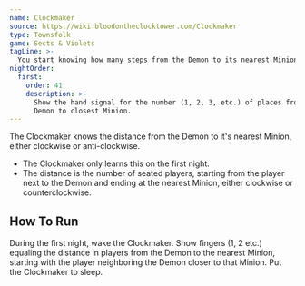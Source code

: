 ```yaml
---
name: Clockmaker
source: https://wiki.bloodontheclocktower.com/Clockmaker
type: Townsfolk
game: Sects & Violets
tagLine: >-
  You start knowing how many steps from the Demon to its nearest Minion.
nightOrder:
  first:
    order: 41
    description: >-
      Show the hand signal for the number (1, 2, 3, etc.) of places from
      Demon to closest Minion.
---
```


The Clockmaker knows the distance from the Demon to it's nearest Minion,
either clockwise or anti-clockwise.

- The Clockmaker only learns this on the first night.
- The distance is the number of seated players, starting from the player
  next to the Demon and ending at the nearest Minion, either clockwise
  or counterclockwise.

## How To Run

During the first night, wake the Clockmaker. Show fingers (1, 2 etc.)
equaling the distance in players from the Demon to the nearest Minion,
starting with the player neighboring the Demon closer to that Minion.
Put the Clockmaker to sleep.
